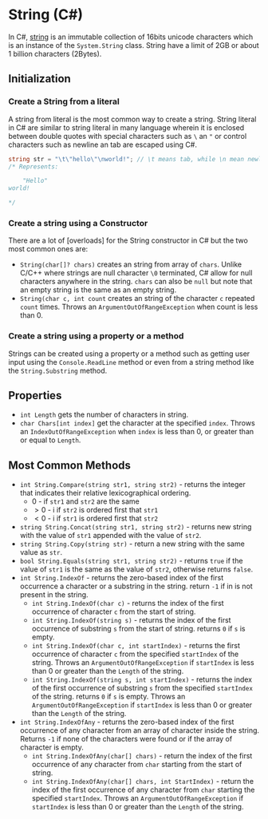 # String (C#)

In C#, [string](string.md) is an immutable collection of 16bits unicode characters which is an instance of the `System.String` class. String have a limit of 2GB or about 1 billion characters (2Bytes).

## Initialization

### Create a String from a literal

A string from literal is the most common way to create a string. String literal in C# are similar to string literal in many language wherein it is enclosed between double quotes with special characters such as `\` an `"` or control characters such as newline an tab are escaped using C#.

```c#
string str = "\t\"hello\"\nworld!"; // \t means tab, while \n mean newline
/* Represents:

    "Hello"
world!

*/
```

### Create a string using a Constructor

There are a lot of [overloads] for the String constructor in C# but the two most common ones are:

- `String(char[]? chars)` creates an string from array of `chars`. Unlike C/C++ where strings are null character `\0` terminated, C# allow for null characters anywhere in the string. `chars` can also be `null` but note that an empty string is the same as an empty string.
- `String(char c, int count` creates an string of the character `c` repeated `count` times. Throws an `ArgumentOutOfRangeException` when count is less than 0.

### Create a string using a property or a method

Strings can be created using a property or a method such as getting user input using the `Console.ReadLine` method or even from a string method like the `String.Substring` method.

## Properties

- `int Length` gets the number of characters in string.
- `char Chars[int index]` get the character at the specified `index`. Throws an `IndexOutOfRangeException` when `index` is less than 0, or greater than or equal to `Length`.

## Most Common Methods

- `int String.Compare(string str1, string str2)` - returns the integer that indicates their relative lexicographical ordering.
  - $0$ - if `str1` and `str2` are the same
  - $>0$ - i if `str2` is ordered first that `str1`
  - $<0$ - i if `str1` is ordered first that `str2`
- `string String.Concat(string str1, string str2)` - returns new string with the value of `str1` appended with the value of `str2`.
- `string String.Copy(string str)` - return a new string with the same value as `str`.
- `bool String.Equals(string str1, string str2)` - returns `true` if the value of `str1` is the same as the value of `str2`, otherwise returns `false`.
- `int String.IndexOf` - returns the zero-based index of the first occurrence a character or a substring in the string. return `-1` if in is not present in the string.
  - `int String.IndexOf(char c)` - returns the index of the first occurrence of character `c` from the start of string.
  - `int String.IndexOf(string s)` - returns the index of the first occurrence of substring `s` from the start of string. returns `0` if `s` is empty.
  - `int String.IndexOf(char c, int startIndex)` - returns the first occurrence of character `c` from the specified `startIndex` of the string. Throws an `ArgumentOutOfRangeException` if `startIndex` is less than 0 or greater than the `Length` of the string.
  - `int String.IndexOf(string s, int startIndex)` - returns the index of the first occurrence of substring `s` from the specified `startIndex` of the string. returns `0` if `s` is empty. Throws an `ArgumentOutOfRangeException` if `startIndex` is less than 0 or greater than the `Length` of the string.
- `int String.IndexOfAny` - returns the zero-based index of the first occurrence of any character from an array of character inside the string. Returns `-1` if none of the characters were found or if the array of character is empty.
  - `int String.IndexOfAny(char[] chars)` - return the index of the first occurrence of any character from `char` starting from the start of string.
  - `int String.IndexOfAny(char[] chars, int StartIndex)` - return the index of the first occurrence of any character from `char` starting the specified `startIndex`. Throws an `ArgumentOutOfRangeException` if `startIndex` is less than 0 or greater than the `Length` of the string.
